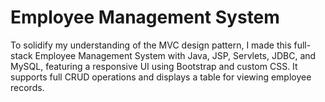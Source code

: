 # Employee Management System
To solidify my understanding of the MVC design pattern, I made this full-stack Employee Management System with Java, JSP, Servlets, JDBC, and MySQL, featuring a responsive UI using Bootstrap and custom CSS. It supports full CRUD operations and displays a table for viewing employee records.
